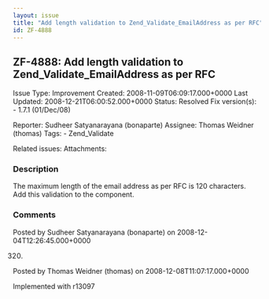 ```yaml
---
layout: issue
title: "Add length validation to Zend_Validate_EmailAddress as per RFC"
id: ZF-4888
---
```


ZF-4888: Add length validation to Zend\_Validate\_EmailAddress as per RFC 
--------------------------------------------------------------------------

 Issue Type: Improvement Created: 2008-11-09T06:09:17.000+0000 Last Updated: 2008-12-21T06:00:52.000+0000 Status: Resolved Fix version(s): - 1.7.1 (01/Dec/08)
 
 Reporter:  Sudheer Satyanarayana (bonaparte)  Assignee:  Thomas Weidner (thomas)  Tags: - Zend\_Validate
 
 Related issues: 
 Attachments: 
### Description

The maximum length of the email address as per RFC is 120 characters. Add this validation to the component.

 

 

### Comments

Posted by Sudheer Satyanarayana (bonaparte) on 2008-12-04T12:26:45.000+0000

320.

 

 

Posted by Thomas Weidner (thomas) on 2008-12-08T11:07:17.000+0000

Implemented with r13097

 

 
